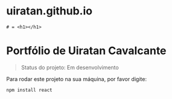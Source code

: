 # uiratan.github.io
```
# = <h1></h1>
```
<h1> Portfólio de Uiratan Cavalcante </h1>

> Status do projeto: Em desenvolvimento

Para rodar este projeto na sua máquina, por favor digite:
```
npm install react
```
